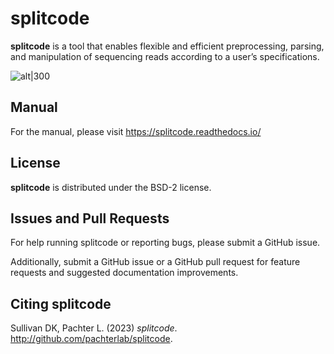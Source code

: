 # splitcode

**splitcode** is a tool that enables flexible and efficient preprocessing, parsing, and manipulation of sequencing reads according to a user’s specifications.

![alt|300]([https://image.png](https://raw.githubusercontent.com/Yenaled/splitcode/main/figures/splitcode_logo.png?raw=true))

## Manual

For the manual, please visit https://splitcode.readthedocs.io/

## License

**splitcode** is distributed under the BSD-2 license.

## Issues and Pull Requests

For help running splitcode or reporting bugs, please submit a GitHub issue.

Additionally, submit a GitHub issue or a GitHub pull request for feature requests and suggested documentation improvements.

## Citing splitcode

Sullivan DK, Pachter L. (2023) *splitcode*. http://github.com/pachterlab/splitcode.
